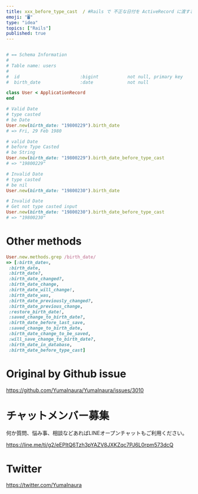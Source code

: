```yaml
---
title: xxx_before_type_cast  / #Rails で 不正な日付を ActiveRecord に渡すと nil に変換されてしま
emoji: "🖥"
type: "idea"
topics: ["Rails"]
published: true
---
```


```rb

# == Schema Information
#
# Table name: users
#
#  id                       :bigint           not null, primary key
#  birth_date               :date             not null

class User < ApplicationRecord
end

# Valid Date
# type casted 
# be Date
User.new(birth_date: "19800229").birth_date
# => Fri, 29 Feb 1980

# valid Date
# before Type Casted
# be String
User.new(birth_date: "19800229").birth_date_before_type_cast
# => "19800229"

# Invalid Date
# type casted 
# be nil
User.new(birth_date: "19800230").birth_date

# Invalid Date
# Get not type casted input 
User.new(birth_date: "19800230").birth_date_before_type_cast
# => "19800230"

```

# Other methods

```rb
User.new.methods.grep /birth_date/
=> [:birth_date=,
 :birth_date,
 :birth_date?,
 :birth_date_changed?,
 :birth_date_change,
 :birth_date_will_change!,
 :birth_date_was,
 :birth_date_previously_changed?,
 :birth_date_previous_change,
 :restore_birth_date!,
 :saved_change_to_birth_date?,
 :birth_date_before_last_save,
 :saved_change_to_birth_date,
 :birth_date_change_to_be_saved,
 :will_save_change_to_birth_date?,
 :birth_date_in_database,
 :birth_date_before_type_cast]
```

# Original by Github issue

https://github.com/YumaInaura/YumaInaura/issues/3010








<!-- Update From Qiita API -->

# チャットメンバー募集


何か質問、悩み事、相談などあればLINEオープンチャットもご利用ください。

https://line.me/ti/g2/eEPltQ6Tzh3pYAZV8JXKZqc7PJ6L0rpm573dcQ





# Twitter


https://twitter.com/YumaInaura


<!-- Update From Qiita API -->


